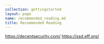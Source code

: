 ```yaml
---
collection: gettingstarted
layout: page
name: recommended_reading.md
title: Recommended Reading
---
```



https://decentsecurity.com/
https://ssd.eff.org/
